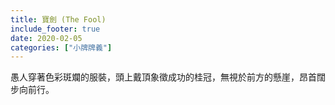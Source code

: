 ```yaml
---
title: 寶劍 (The Fool)
include_footer: true
date: 2020-02-05
categories: ["小牌牌義"]
---
```


愚人穿著色彩斑斕的服裝，頭上戴頂象徵成功的桂冠，無視於前方的懸崖，昂首闊步向前行。